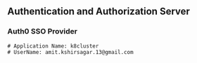 ## Authentication and Authorization Server

### Auth0 SSO Provider

```
# Application Name: k8cluster
# UserName: amit.kshirsagar.13@gmail.com
```